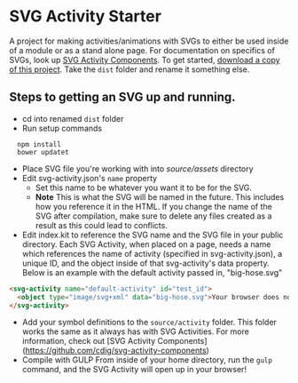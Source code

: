 # SVG Activity Starter
A project for making activities/animations with SVGs to either be used inside of a module or as a stand alone page. For documentation on specifics of SVGs, look up [SVG Activity Components](https://github.com/cdig/svg-activity-components). To get started, [download a copy of this project](https://github.com/cdig/svg-activity-starter/archive/v2.zip). Take the ```dist``` folder and rename it something else.

## Steps to getting an SVG up and running.
- cd into renamed ```dist``` folder
- Run setup commands
```
  npm install
  bower updatet
```
- Place SVG file you're working with into *source/assets* directory
- Edit svg-activity.json's ```name``` property
  - Set this name to be whatever you want it to be for the SVG. 
  - **Note** This is what the SVG will be named in the future. This includes how you reference it in the HTML. If you change the name of the SVG after compilation, make sure to delete any files created as a result as this could lead to conflicts.
- Edit index.kit to reference the SVG name and the SVG file in your public directory. Each SVG Activity, when placed on a page, needs a name which references the name of activity (specified in svg-activity.json), a unique ID, and the object inside of that svg-activity's data property. Below is an example with the default activity passed in, "big-hose.svg"
```html
<svg-activity name="default-activity" id="test_id">
  <object type="image/svg+xml" data="big-hose.svg">Your browser does not support SVG</object>
</svg-activity> 
```
- Add your symbol definitions to the ```source/activity``` folder. This folder works the same as it always has with SVG Activities. For more information, check out [SVG Activity Components] (https://github.com/cdig/svg-activity-components)
- Compile with GULP
From inside of your home directory, run the ```gulp``` command, and the SVG Activity will open up in your browser!
  

